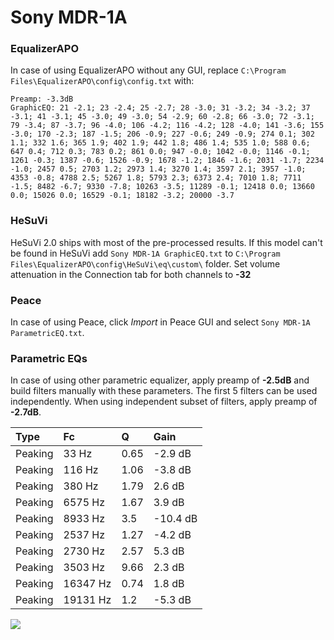 # Sony MDR-1A

### EqualizerAPO
In case of using EqualizerAPO without any GUI, replace `C:\Program Files\EqualizerAPO\config\config.txt`
with:
```
Preamp: -3.3dB
GraphicEQ: 21 -2.1; 23 -2.4; 25 -2.7; 28 -3.0; 31 -3.2; 34 -3.2; 37 -3.1; 41 -3.1; 45 -3.0; 49 -3.0; 54 -2.9; 60 -2.8; 66 -3.0; 72 -3.1; 79 -3.4; 87 -3.7; 96 -4.0; 106 -4.2; 116 -4.2; 128 -4.0; 141 -3.6; 155 -3.0; 170 -2.3; 187 -1.5; 206 -0.9; 227 -0.6; 249 -0.9; 274 0.1; 302 1.1; 332 1.6; 365 1.9; 402 1.9; 442 1.8; 486 1.4; 535 1.0; 588 0.6; 647 0.4; 712 0.3; 783 0.2; 861 0.0; 947 -0.0; 1042 -0.0; 1146 -0.1; 1261 -0.3; 1387 -0.6; 1526 -0.9; 1678 -1.2; 1846 -1.6; 2031 -1.7; 2234 -1.0; 2457 0.5; 2703 1.2; 2973 1.4; 3270 1.4; 3597 2.1; 3957 -1.0; 4353 -0.8; 4788 2.5; 5267 1.8; 5793 2.3; 6373 2.4; 7010 1.8; 7711 -1.5; 8482 -6.7; 9330 -7.8; 10263 -3.5; 11289 -0.1; 12418 0.0; 13660 0.0; 15026 0.0; 16529 -0.1; 18182 -3.2; 20000 -3.7
```

### HeSuVi
HeSuVi 2.0 ships with most of the pre-processed results. If this model can't be found in HeSuVi add
`Sony MDR-1A GraphicEQ.txt` to `C:\Program Files\EqualizerAPO\config\HeSuVi\eq\custom\` folder.
Set volume attenuation in the Connection tab for both channels to **-32**

### Peace
In case of using Peace, click *Import* in Peace GUI and select `Sony MDR-1A ParametricEQ.txt`.

### Parametric EQs
In case of using other parametric equalizer, apply preamp of **-2.5dB** and build filters manually
with these parameters. The first 5 filters can be used independently.
When using independent subset of filters, apply preamp of **-2.7dB**.

| Type    | Fc       |    Q | Gain     |
|:--------|:---------|:-----|:---------|
| Peaking | 33 Hz    | 0.65 | -2.9 dB  |
| Peaking | 116 Hz   | 1.06 | -3.8 dB  |
| Peaking | 380 Hz   | 1.79 | 2.6 dB   |
| Peaking | 6575 Hz  | 1.67 | 3.9 dB   |
| Peaking | 8933 Hz  | 3.5  | -10.4 dB |
| Peaking | 2537 Hz  | 1.27 | -4.2 dB  |
| Peaking | 2730 Hz  | 2.57 | 5.3 dB   |
| Peaking | 3503 Hz  | 9.66 | 2.3 dB   |
| Peaking | 16347 Hz | 0.74 | 1.8 dB   |
| Peaking | 19131 Hz | 1.2  | -5.3 dB  |

![](https://raw.githubusercontent.com/jaakkopasanen/AutoEq/master/results/rtings/avg/Sony%20MDR-1A/Sony%20MDR-1A.png)